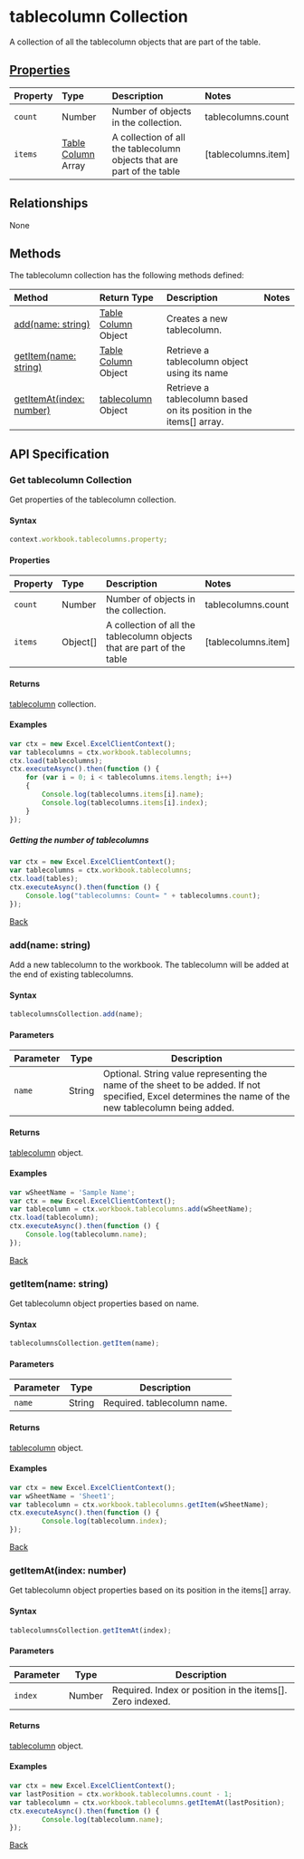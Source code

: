 # tablecolumn Collection
A collection of all the tablecolumn objects that are part of the table. 

## [Properties](#get-tablecolumn-collection)

| Property         | Type    |Description|Notes |
|:-----------------|:--------|:----------|:-----|
|`count`| Number   | Number of objects in the collection.|tablecolumns.count|
|`items`| [Table Column](tablecolumn.md) Array | A collection of all the tablecolumn objects that are part of the table|[tablecolumns.item] |

## Relationships

None

## Methods

The tablecolumn collection has the following methods defined:

| Method     | Return Type    |Description|Notes  |
|:-----------------|:--------|:----------|:------|
|[add(name: string)](#addname-string)| [Table Column](tablecolumn.md) Object             |Creates a new tablecolumn.  ||
|[getItem(name: string)](#getitemname-string)| [Table Column](tablecolumn.md) Object     |Retrieve a tablecolumn object using its name||
|[getItemAt(index: number)](#getitematindex-number)| [tablecolumn](tablecolumn.md) Object|Retrieve a tablecolumn based on its position in the items[] array.||


## API Specification 

### Get tablecolumn Collection

Get properties of the tablecolumn collection. 

#### Syntax
```js
context.workbook.tablecolumns.property;
```

#### Properties

| Property         | Type    |Description|Notes |
|:-----------------|:--------|:----------|:-----|
|`count`| Number   | Number of objects in the collection.|tablecolumns.count|
|`items`| Object[] | A collection of all the tablecolumn objects that are part of the table|[tablecolumns.item] |


#### Returns

[tablecolumn](tablecolumn.md) collection. 

#### Examples

```js
var ctx = new Excel.ExcelClientContext();
var tablecolumns = ctx.workbook.tablecolumns;
ctx.load(tablecolumns);
ctx.executeAsync().then(function () {
	for (var i = 0; i < tablecolumns.items.length; i++)
	{
		Console.log(tablecolumns.items[i].name);
		Console.log(tablecolumns.items[i].index);
	}
});
```

##### Getting the number of tablecolumns

```js
var ctx = new Excel.ExcelClientContext();
var tablecolumns = ctx.workbook.tablecolumns;
ctx.load(tables);
ctx.executeAsync().then(function () {
	Console.log("tablecolumns: Count= " + tablecolumns.count);
});

```
[Back](#properties)

### add(name: string)

Add a new tablecolumn to the workbook. The tablecolumn will be added at the end of existing tablecolumns.

#### Syntax
```js
tablecolumnsCollection.add(name);
```

#### Parameters

Parameter       | Type   | Description
--------------- | ------ | ------------
`name`  | String| Optional. String value representing the name of the sheet to be added. If not specified, Excel determines the name of the new tablecolumn being added. 

#### Returns
[tablecolumn](tablecolumn.md) object.

#### Examples

```js
var wSheetName = 'Sample Name';
var ctx = new Excel.ExcelClientContext();
var tablecolumn = ctx.workbook.tablecolumns.add(wSheetName);
ctx.load(tablecolumn);
ctx.executeAsync().then(function () {
	Console.log(tablecolumn.name);
});
```
[Back](#methods)

### getItem(name: string)

Get tablecolumn object properties based on name.

#### Syntax
```js
tablecolumnsCollection.getItem(name);
```

#### Parameters

Parameter       | Type  | Description
--------------- | ------ | ------------
 `name`| String | Required. tablecolumn name. 

#### Returns

[tablecolumn](tablecolumn.md) object.

#### Examples
```js
var ctx = new Excel.ExcelClientContext();
var wSheetName = 'Sheet1';
var tablecolumn = ctx.workbook.tablecolumns.getItem(wSheetName);
ctx.executeAsync().then(function () {
		Console.log(tablecolumn.index);
});
```
[Back](#methods)


### getItemAt(index: number)

Get tablecolumn object properties based on its position in the items[] array. 

#### Syntax
```js
tablecolumnsCollection.getItemAt(index);
```

#### Parameters

Parameter       | Type  | Description
--------------- | ------ | ------------
 `index`| Number | Required. Index or position in the items[]. Zero indexed.

#### Returns

[tablecolumn](tablecolumn.md) object.

#### Examples
```js
var ctx = new Excel.ExcelClientContext();
var lastPosition = ctx.workbook.tablecolumns.count - 1;
var tablecolumn = ctx.workbook.tablecolumns.getItemAt(lastPosition);
ctx.executeAsync().then(function () {
		Console.log(tablecolumn.name);
});
```
[Back](#methods)
